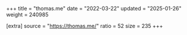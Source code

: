 +++
title = "thomas.me"
date = "2022-03-22"
updated = "2025-01-26"
weight = 240985

[extra]
source = "https://thomas.me/"
ratio = 52
size = 235
+++
